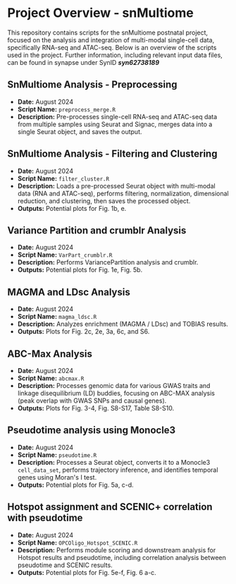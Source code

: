 # Project Overview - snMultiome
This repository contains scripts for the snMultiome postnatal project, focused on the analysis and integration of multi-modal single-cell data, specifically RNA-seq and ATAC-seq. Below is an overview of the scripts used in the project. Further information, including relevant input data files, can be found in synapse under SynID **_syn62738189_**


## SnMultiome Analysis - Preprocessing
- **Date:** August 2024
- **Script Name:** `preprocess_merge.R`
- **Description:** Pre-processes single-cell RNA-seq and ATAC-seq data from multiple samples using Seurat and Signac, merges data into a single Seurat object, and saves the output.

## SnMultiome Analysis - Filtering and Clustering
- **Date:** August 2024
- **Script Name:** `filter_cluster.R`
- **Description:** Loads a pre-processed Seurat object with multi-modal data (RNA and ATAC-seq), performs filtering, normalization, dimensional reduction, and clustering, then saves the processed object.
- **Outputs:** Potential plots for Fig. 1b, e.

## Variance Partition and crumblr Analysis
- **Date:** August 2024
- **Script Name:** `VarPart_crumblr.R`
- **Description:** Performs VariancePartition analysis and crumblr.
- **Outputs:** Potential plots for Fig. 1e, Fig. 5b.


## MAGMA and LDsc Analysis
- **Date:** August 2024
- **Script Name:** `magma_ldsc.R`
- **Description:** Analyzes enrichment (MAGMA / LDsc) and TOBIAS results.
- **Outputs:** Plots for Fig. 2c, 2e, 3a, 6c, and S6.

## ABC-Max Analysis
- **Date:** August 2024
- **Script Name:** `abcmax.R`
- **Description:** Processes genomic data for various GWAS traits and linkage disequilibrium (LD) buddies, focusing on ABC-MAX analysis (peak overlap with GWAS SNPs and causal genes).
- **Outputs:** Plots for Fig. 3-4, Fig. S8-S17, Table S8-S10.

## Pseudotime analysis using Monocle3
- **Date:** August 2024
- **Script Name:** `pseudotime.R`
- **Description:** Processes a Seurat object, converts it to a Monocle3 `cell_data_set`, performs trajectory inference, and identifies temporal genes using Moran's I test.
- **Outputs:** Potential plots for Fig. 5a, c-d.

## Hotspot assignment and SCENIC+ correlation with pseudotime
- **Date:** August 2024
- **Script Name:** `OPCOligo_Hotspot_SCENIC.R`
- **Description:** Performs module scoring and downstream analysis for Hotspot results and pseudotime, including correlation analysis between pseudotime and SCENIC results.
- **Outputs:** Potential plots for Fig. 5e-f, Fig. 6 a-c.
